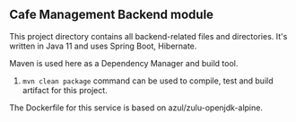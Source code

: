 ## Cafe Management Backend module

This project directory contains all backend-related files and directories.
It's written in Java 11 and uses Spring Boot, Hibernate.

Maven is used here as a Dependency Manager and build tool.

1. `mvn clean package` command can be used to compile, test and build artifact for this project.

The Dockerfile for this service is based on azul/zulu-openjdk-alpine.
